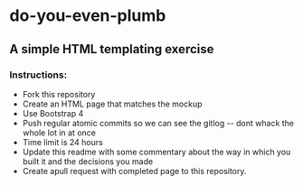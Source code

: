 # do-you-even-plumb
## A simple HTML templating exercise

### Instructions:
- Fork this repository
- Create an HTML page that matches the mockup 
- Use Bootstrap 4
- Push regular atomic commits so we can see the gitlog -- dont whack the whole lot in at once
- Time limit is 24 hours
- Update this readme with some commentary about the way in which you built it and the decisions you made
- Create apull request with completed page to this repository. 
